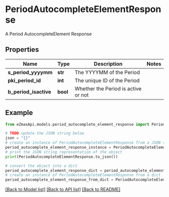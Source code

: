 # PeriodAutocompleteElementResponse

A Period AutocompleteElement Response

## Properties

Name | Type | Description | Notes
------------ | ------------- | ------------- | -------------
**s_period_yyyymm** | **str** | The YYYYMM of the Period | 
**pki_period_id** | **int** | The unique ID of the Period | 
**b_period_isactive** | **bool** | Whether the Period is active or not | 

## Example

```python
from eZmaxApi.models.period_autocomplete_element_response import PeriodAutocompleteElementResponse

# TODO update the JSON string below
json = "{}"
# create an instance of PeriodAutocompleteElementResponse from a JSON string
period_autocomplete_element_response_instance = PeriodAutocompleteElementResponse.from_json(json)
# print the JSON string representation of the object
print(PeriodAutocompleteElementResponse.to_json())

# convert the object into a dict
period_autocomplete_element_response_dict = period_autocomplete_element_response_instance.to_dict()
# create an instance of PeriodAutocompleteElementResponse from a dict
period_autocomplete_element_response_from_dict = PeriodAutocompleteElementResponse.from_dict(period_autocomplete_element_response_dict)
```
[[Back to Model list]](../README.md#documentation-for-models) [[Back to API list]](../README.md#documentation-for-api-endpoints) [[Back to README]](../README.md)


